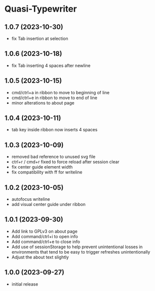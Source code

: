Quasi-Typewriter
================

1.0.7 (2023-10-30)
------------------

- fix Tab insertion at selection


1.0.6 (2023-10-18)
------------------

- fix Tab inserting 4 spaces after newline


1.0.5 (2023-10-15)
------------------

- cmd/ctrl+a in ribbon to move to beginning of line
- cmd/ctrl+e in ribbon to move to end of line
- minor alterations to about page


1.0.4 (2023-10-11)
------------------

- tab key inside ribbon now inserts 4 spaces


1.0.3 (2023-10-09)
------------------

- removed bad reference to unused svg file
- ctrl+r / cmd+r fixed to force reload after session clear
- fix center guide element width
- fix compatibility with ff for writeline


1.0.2 (2023-10-05)
------------------

- autofocus writeline
- add visual center guide under ribbon


1.0.1 (2023-09-30)
------------------

- Add link to GPLv3 on about page
- Add command/ctrl+i to open info
- Add command/ctrl+e to close info
- Add use of sessionStorage to help prevent unintentional losses in environments
  that tend to be easy to trigger refreshes unintentionally
- Adjust the about text slightly

1.0.0 (2023-09-27)
------------------

- initial release
